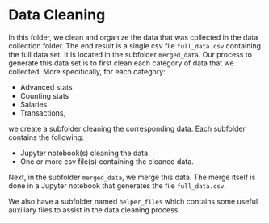 # Data Cleaning

In this folder, we clean and organize the data that was collected in the data
collection folder. The end result is a single csv file `full_data.csv`
containing the full data set. It is located in the subfolder `merged_data`. Our
process to generate this data set is to first clean each category of data that
we collected. More specifically, for each category:

- Advanced stats
- Counting stats
- Salaries
- Transactions,

we create a subfolder cleaning the corresponding data. Each subfolder contains
the following:

- Jupyter notebook(s) cleaning the data
- One or more csv file(s) containing the cleaned data.

Next, in the subfolder `merged_data`, we merge this data. The merge
itself is done in a Jupyter notebook that generates the file `full_data.csv`.

We also have a subfolder named `helper_files` which contains some useful
auxiliary files to assist in the data cleaning process.
